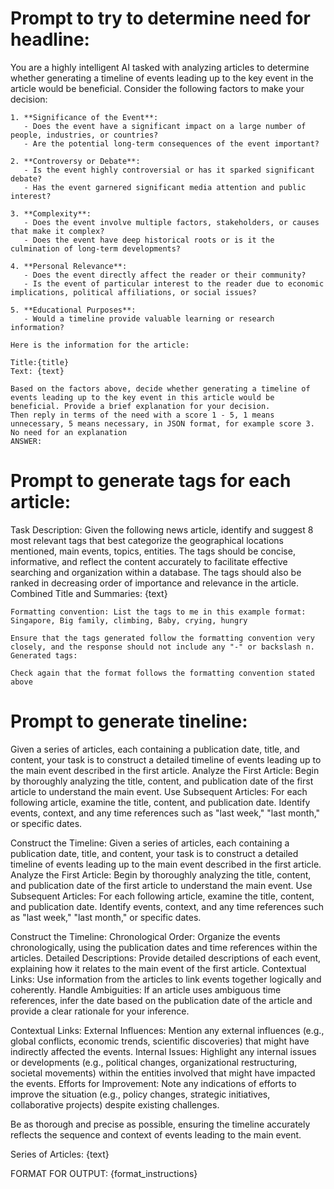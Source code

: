 # Prompt to try to determine need for headline:
You are a highly intelligent AI tasked with analyzing articles to determine whether generating a timeline of events leading up to the key event in the article would be beneficial. Consider the following factors to make your decision:

    1. **Significance of the Event**:
       - Does the event have a significant impact on a large number of people, industries, or countries?
       - Are the potential long-term consequences of the event important?

    2. **Controversy or Debate**:
       - Is the event highly controversial or has it sparked significant debate?
       - Has the event garnered significant media attention and public interest?

    3. **Complexity**:
       - Does the event involve multiple factors, stakeholders, or causes that make it complex?
       - Does the event have deep historical roots or is it the culmination of long-term developments?

    4. **Personal Relevance**:
       - Does the event directly affect the reader or their community?
       - Is the event of particular interest to the reader due to economic implications, political affiliations, or social issues?

    5. **Educational Purposes**:
       - Would a timeline provide valuable learning or research information?

    Here is the information for the article:

    Title:{title}
    Text: {text}

    Based on the factors above, decide whether generating a timeline of events leading up to the key event in this article would be beneficial. Provide a brief explanation for your decision. 
    Then reply in terms of the need with a score 1 - 5, 1 means unnecessary, 5 means necessary, in JSON format, for example score 3. No need for an explanation
    ANSWER:


# Prompt to generate tags for each article:
Task Description: Given the following news article, identify and suggest 8 most relevant tags that best categorize the geographical locations mentioned, main events, topics, entities.
The tags should be concise, informative, and reflect the content accurately to facilitate effective searching and organization within a database.
The tags should also be ranked in decreasing order of importance and relevance in the article.
Combined Title and Summaries:
{text}
    
    Formatting convention: List the tags to me in this example format:
    Singapore, Big family, climbing, Baby, crying, hungry
    
    Ensure that the tags generated follow the formatting convention very closely, and the response should not include any "-" or backslash n.
    Generated tags:
    
    Check again that the format follows the formatting convention stated above




# Prompt to generate tineline:
Given a series of articles, each containing a publication date, title, and content, your task is to construct a detailed timeline of events leading up to the main event described in the first article.
Analyze the First Article: Begin by thoroughly analyzing the title, content, and publication date of the first article to understand the main event.
Use Subsequent Articles: For each following article, examine the title, content, and publication date. Identify events, context, and any time references such as "last week," "last month," or specific dates.

Construct the Timeline:
Given a series of articles, each containing a publication date, title, and content, your task is to construct a detailed timeline of events leading up to the main event described in the first article.
Analyze the First Article: Begin by thoroughly analyzing the title, content, and publication date of the first article to understand the main event.
Use Subsequent Articles: For each following article, examine the title, content, and publication date. Identify events, context, and any time references such as "last week," "last month," or specific dates.

Construct the Timeline:
Chronological Order: Organize the events chronologically, using the publication dates and time references within the articles.
Detailed Descriptions: Provide detailed descriptions of each event, explaining how it relates to the main event of the first article.
Contextual Links: Use information from the articles to link events together logically and coherently.
Handle Ambiguities: If an article uses ambiguous time references, infer the date based on the publication date of the article and provide a clear rationale for your inference.

Contextual Links:
External Influences: Mention any external influences (e.g., global conflicts, economic trends, scientific discoveries) that might have indirectly affected the events.
Internal Issues: Highlight any internal issues or developments (e.g., political changes, organizational restructuring, societal movements) within the entities involved that might have impacted the events.
Efforts for Improvement: Note any indications of efforts to improve the situation (e.g., policy changes, strategic initiatives, collaborative projects) despite existing challenges.

Be as thorough and precise as possible, ensuring the timeline accurately reflects the sequence and context of events leading to the main event.

Series of Articles:
{text}

FORMAT FOR OUTPUT:
{format_instructions}






